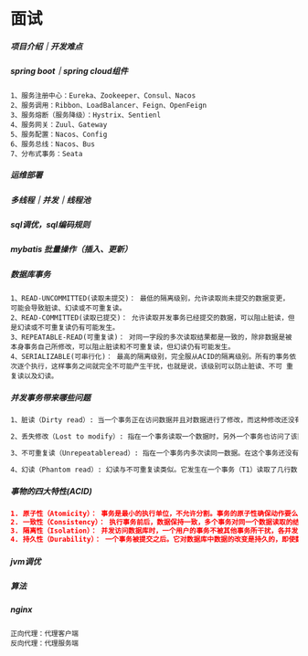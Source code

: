 # 面试

##### 项目介绍｜开发难点

##### spring boot｜spring cloud组件

```
1、服务注册中心：Eureka、Zookeeper、Consul、Nacos
2、服务调用：Ribbon、LoadBalancer、Feign、OpenFeign
3、服务熔断（服务降级）：Hystrix、Sentienl
4、服务网关：Zuul、Gateway
5、服务配置：Nacos、Config
6、服务总线：Nacos、Bus
7、分布式事务：Seata
```

##### 运维部署

##### 多线程｜并发｜线程池

##### sql调优，sql编码规则

##### mybatis 批量操作（插入、更新）



##### 数据库事务

```
1、READ-UNCOMMITTED(读取未提交)： 最低的隔离级别，允许读取尚未提交的数据变更， 可能会导致脏读、幻读或不可重复读。 
2、READ-COMMITTED(读取已提交)： 允许读取并发事务已经提交的数据，可以阻⽌脏读，但 是幻读或不可重复读仍有可能发⽣。 
3、REPEATABLE-READ(可重复读)： 对同⼀字段的多次读取结果都是⼀致的，除⾮数据是被本身事务⾃⼰所修改，可以阻⽌脏读和不可重复读，但幻读仍有可能发⽣。 
4、SERIALIZABLE(可串⾏化)： 最⾼的隔离级别，完全服从ACID的隔离级别。所有的事务依 次逐个执⾏，这样事务之间就完全不可能产⽣⼲扰，也就是说，该级别可以防⽌脏读、不可 重复读以及幻读。
```



##### 并发事务带来哪些问题

```tex
1、脏读（Dirty read）: 当⼀个事务正在访问数据并且对数据进⾏了修改，⽽这种修改还没有提交到数据库中，这时另外⼀个事务也访问了这个数据，然后使⽤了这个数据。因为这个数据 是还没有提交的数据，那么另外⼀个事务读到的这个数据是“脏数据”，依据“脏数据”所做的 操作可能是不正确的。 

2、丢失修改（Lost to modify）: 指在⼀个事务读取⼀个数据时，另外⼀个事务也访问了该数 据，那么在第⼀个事务中修改了这个数据后，第⼆个事务也修改了这个数据。这样第⼀个事 务内的修改结果就被丢失，因此称为丢失修改。 例如：事务1读取某表中的数据A=20，事 务2也读取A=20，事务1修改A=A-1，事务2也修改A=A-1，最终结果A=19，事务1的修改被 丢失。 

3、不可重复读（Unrepeatableread）: 指在⼀个事务内多次读同⼀数据。在这个事务还没有结 束时，另⼀个事务也访问该数据。那么，在第⼀个事务中的两次读数据之间，由于第⼆个事 务的修改导致第⼀个事务两次读取的数据可能不太⼀样。这就发⽣了在⼀个事务内两次读到 的数据是不⼀样的情况，因此称为不可重复读。 

4、幻读（Phantom read）: 幻读与不可重复读类似。它发⽣在⼀个事务（T1）读取了⼏⾏数 据，接着另⼀个并发事务（T2）插⼊了⼀些数据时。在随后的查询中，第⼀个事务（T1） 就会发现多了⼀些原本不存在的记录，就好像发⽣了幻觉⼀样，所以称为幻读。
```



##### 事物的四⼤特性(ACID)

```json
1. 原⼦性（Atomicity）： 事务是最⼩的执⾏单位，不允许分割。事务的原⼦性确保动作要么 全部完成，要么完全不起作⽤；
2. ⼀致性（Consistency）： 执⾏事务前后，数据保持⼀致，多个事务对同⼀个数据读取的结 果是相同的；
3. 隔离性（Isolation）： 并发访问数据库时，⼀个⽤户的事务不被其他事务所⼲扰，各并发 事务之间数据库是独⽴的；
4. 持久性（Durability）： ⼀个事务被提交之后。它对数据库中数据的改变是持久的，即使数 据库发⽣故障也不应该对其有任何影响。
```



##### jvm调优

##### 算法

##### nginx

```
正向代理：代理客户端
反向代理：代理服务端
```

